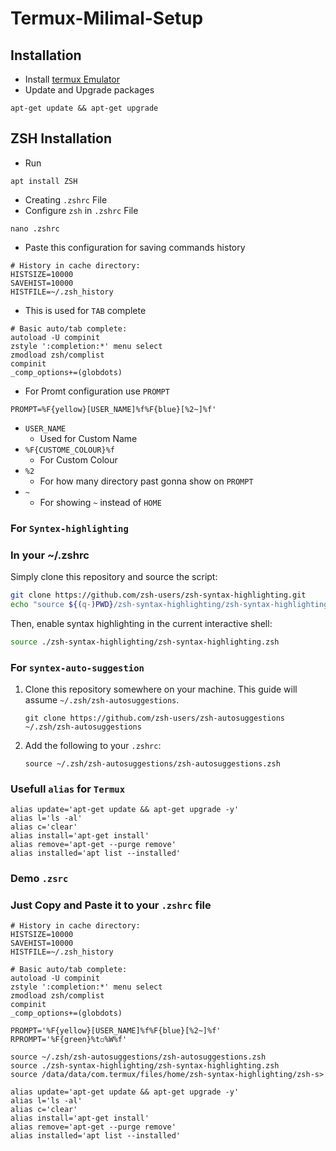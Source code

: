 # Termux-Milimal-Setup

## Installation 
- Install [termux Emulator](https://github.com/termux/termux-app/releases/download/v0.118.0/termux-app_v0.118.0+github-debug_arm64-v8a.apk)
- Update and Upgrade packages
```shell
apt-get update && apt-get upgrade
```
## ZSH Installation
- Run
```shell
apt install ZSH
```
- Creating `.zshrc` File
- Configure `zsh` in `.zshrc` File
```shell
nano .zshrc
```
- Paste this configuration for saving commands history
```shell
# History in cache directory:
HISTSIZE=10000
SAVEHIST=10000
HISTFILE=~/.zsh_history
```
- This is used for `TAB` complete
```shell
# Basic auto/tab complete:
autoload -U compinit
zstyle ':completion:*' menu select
zmodload zsh/complist
compinit
_comp_options+=(globdots)
```
- For Promt configuration use `PROMPT`
```shell
PROMPT=%F{yellow}[USER_NAME]%f%F{blue}[%2~]%f'
```
- `USER_NAME`
    - Used for Custom Name
- `%F{CUSTOME_COLOUR}%f`
  - For Custom Colour
- `%2`
  - For how many directory past gonna show on `PROMPT`
- `~`
  - For showing `~` instead of `HOME`

### For `Syntex-highlighting`
### In your ~/.zshrc

Simply clone this repository and source the script:

```zsh
git clone https://github.com/zsh-users/zsh-syntax-highlighting.git
echo "source ${(q-)PWD}/zsh-syntax-highlighting/zsh-syntax-highlighting.zsh" >> ${ZDOTDIR:-$HOME}/.zshrc
```

  Then, enable syntax highlighting in the current interactive shell:

```zsh
source ./zsh-syntax-highlighting/zsh-syntax-highlighting.zsh
```
### For `syntex-auto-suggestion`
1. Clone this repository somewhere on your machine. This guide will assume `~/.zsh/zsh-autosuggestions`.

    ```shell
    git clone https://github.com/zsh-users/zsh-autosuggestions ~/.zsh/zsh-autosuggestions
    ```

2. Add the following to your `.zshrc`:

    ```shell
    source ~/.zsh/zsh-autosuggestions/zsh-autosuggestions.zsh
    ```
### Usefull `alias` for `Termux`
```shell
alias update='apt-get update && apt-get upgrade -y'
alias l='ls -al'
alias c='clear'
alias install='apt-get install'
alias remove='apt-get --purge remove'
alias installed='apt list --installed'
```
### Demo `.zsrc`
### Just Copy and Paste it to your `.zshrc` file
```shell
# History in cache directory:
HISTSIZE=10000
SAVEHIST=10000
HISTFILE=~/.zsh_history

# Basic auto/tab complete:
autoload -U compinit
zstyle ':completion:*' menu select
zmodload zsh/complist
compinit
_comp_options+=(globdots)

PROMPT='%F{yellow}[USER_NAME]%f%F{blue}[%2~]%f'
RPROMPT='%F{green}%t◽%W%f'

source ~/.zsh/zsh-autosuggestions/zsh-autosuggestions.zsh
source ./zsh-syntax-highlighting/zsh-syntax-highlighting.zsh
source /data/data/com.termux/files/home/zsh-syntax-highlighting/zsh-s>

alias update='apt-get update && apt-get upgrade -y'
alias l='ls -al'
alias c='clear'
alias install='apt-get install'
alias remove='apt-get --purge remove'
alias installed='apt list --installed'
```
